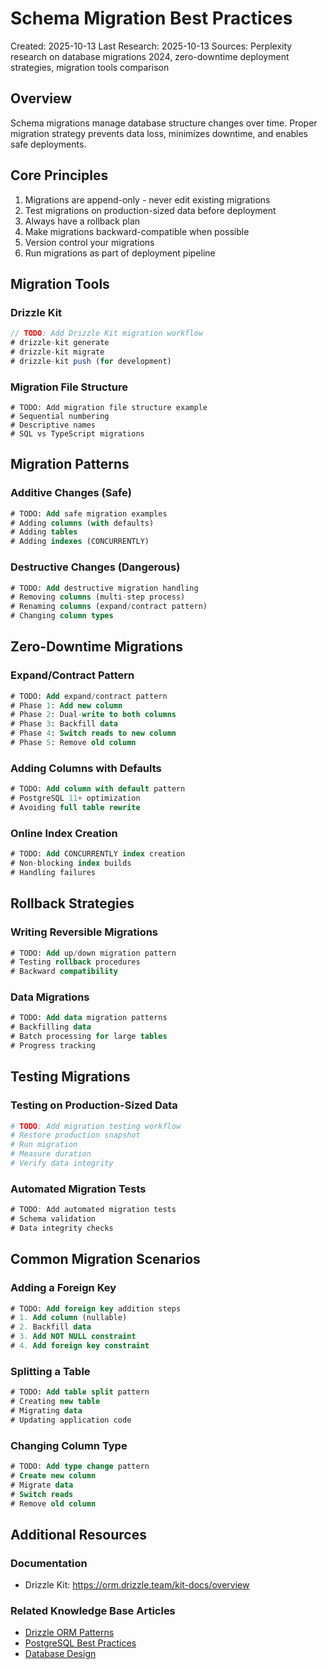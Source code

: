 # Schema Migration Best Practices

Created: 2025-10-13
Last Research: 2025-10-13
Sources: Perplexity research on database migrations 2024, zero-downtime deployment strategies, migration tools comparison

## Overview

Schema migrations manage database structure changes over time. Proper migration strategy prevents data loss, minimizes downtime, and enables safe deployments.

## Core Principles

1. Migrations are append-only - never edit existing migrations
2. Test migrations on production-sized data before deployment
3. Always have a rollback plan
4. Make migrations backward-compatible when possible
5. Version control your migrations
6. Run migrations as part of deployment pipeline

## Migration Tools

### Drizzle Kit

```typescript
// TODO: Add Drizzle Kit migration workflow
# drizzle-kit generate
# drizzle-kit migrate
# drizzle-kit push (for development)
```

### Migration File Structure

```
# TODO: Add migration file structure example
# Sequential numbering
# Descriptive names
# SQL vs TypeScript migrations
```

## Migration Patterns

### Additive Changes (Safe)

```sql
# TODO: Add safe migration examples
# Adding columns (with defaults)
# Adding tables
# Adding indexes (CONCURRENTLY)
```

### Destructive Changes (Dangerous)

```sql
# TODO: Add destructive migration handling
# Removing columns (multi-step process)
# Renaming columns (expand/contract pattern)
# Changing column types
```

## Zero-Downtime Migrations

### Expand/Contract Pattern

```sql
# TODO: Add expand/contract pattern
# Phase 1: Add new column
# Phase 2: Dual-write to both columns
# Phase 3: Backfill data
# Phase 4: Switch reads to new column
# Phase 5: Remove old column
```

### Adding Columns with Defaults

```sql
# TODO: Add column with default pattern
# PostgreSQL 11+ optimization
# Avoiding full table rewrite
```

### Online Index Creation

```sql
# TODO: Add CONCURRENTLY index creation
# Non-blocking index builds
# Handling failures
```

## Rollback Strategies

### Writing Reversible Migrations

```sql
# TODO: Add up/down migration pattern
# Testing rollback procedures
# Backward compatibility
```

### Data Migrations

```sql
# TODO: Add data migration patterns
# Backfilling data
# Batch processing for large tables
# Progress tracking
```

## Testing Migrations

### Testing on Production-Sized Data

```bash
# TODO: Add migration testing workflow
# Restore production snapshot
# Run migration
# Measure duration
# Verify data integrity
```

### Automated Migration Tests

```typescript
# TODO: Add automated migration tests
# Schema validation
# Data integrity checks
```

## Common Migration Scenarios

### Adding a Foreign Key

```sql
# TODO: Add foreign key addition steps
# 1. Add column (nullable)
# 2. Backfill data
# 3. Add NOT NULL constraint
# 4. Add foreign key constraint
```

### Splitting a Table

```sql
# TODO: Add table split pattern
# Creating new table
# Migrating data
# Updating application code
```

### Changing Column Type

```sql
# TODO: Add type change pattern
# Create new column
# Migrate data
# Switch reads
# Remove old column
```

## Additional Resources

### Documentation
- Drizzle Kit: https://orm.drizzle.team/kit-docs/overview

### Related Knowledge Base Articles
- [Drizzle ORM Patterns](./DRIZZLE_PATTERNS.md)
- [PostgreSQL Best Practices](./POSTGRESQL_BEST_PRACTICES.md)
- [Database Design](./DATABASE_DESIGN.md)
